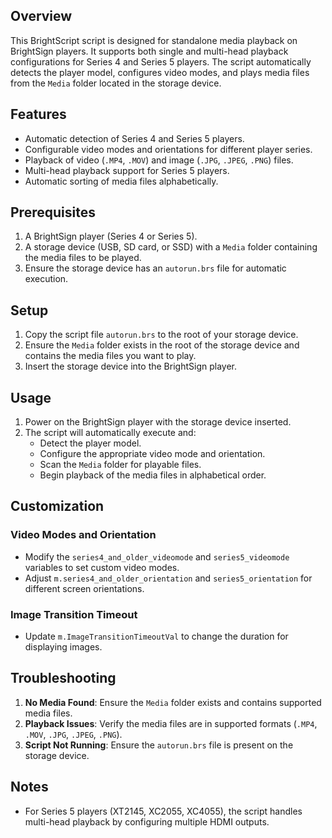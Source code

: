 ## Overview
This BrightScript script is designed for standalone media playback on BrightSign players. It supports both single and multi-head playback configurations for Series 4 and Series 5 players. The script automatically detects the player model, configures video modes, and plays media files from the `Media` folder located in the storage device.

## Features
- Automatic detection of Series 4 and Series 5 players.
- Configurable video modes and orientations for different player series.
- Playback of video (`.MP4`, `.MOV`) and image (`.JPG`, `.JPEG`, `.PNG`) files.
- Multi-head playback support for Series 5 players.
- Automatic sorting of media files alphabetically.


## Prerequisites
1. A BrightSign player (Series 4 or Series 5).
2. A storage device (USB, SD card, or SSD) with a `Media` folder containing the media files to be played.
3. Ensure the storage device has an `autorun.brs` file for automatic execution.

## Setup
1. Copy the script file `autorun.brs` to the root of your storage device.
2. Ensure the `Media` folder exists in the root of the storage device and contains the media files you want to play.
3. Insert the storage device into the BrightSign player.

## Usage
1. Power on the BrightSign player with the storage device inserted.
2. The script will automatically execute and:
   - Detect the player model.
   - Configure the appropriate video mode and orientation.
   - Scan the `Media` folder for playable files.
   - Begin playback of the media files in alphabetical order.

## Customization
### Video Modes and Orientation
- Modify the `series4_and_older_videomode` and `series5_videomode` variables to set custom video modes.
- Adjust `m.series4_and_older_orientation` and `series5_orientation` for different screen orientations.

### Image Transition Timeout
- Update `m.ImageTransitionTimeoutVal` to change the duration for displaying images.

## Troubleshooting
1. **No Media Found**: Ensure the `Media` folder exists and contains supported media files.
2. **Playback Issues**: Verify the media files are in supported formats (`.MP4`, `.MOV`, `.JPG`, `.JPEG`, `.PNG`).
3. **Script Not Running**: Ensure the `autorun.brs` file is present on the storage device.

## Notes
- For Series 5 players (XT2145, XC2055, XC4055), the script handles multi-head playback by configuring multiple HDMI outputs.
